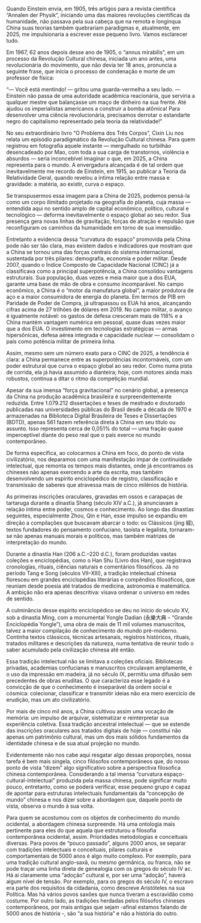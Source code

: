 Quando Einstein envia,  em 1905,  três artigos para a revista científica “Annalen der Physik”, iniciando uma das maiores revoluções científicas da humanidade, não passava pela sua cabeça que na remota e longínqua China suas teorias também quebrariam paradigmas e, atualmente, em 2025, me impulsionaria a escrever esse pequeno livro. Vamos esclarecer tudo. 

Em 1967, 62 anos depois desse ano de 1905, o  “annus mirabilis”, em um processo da Revolução Cultural chinesa, iniciada um ano antes, uma revolucionária do movimento, que não devia ter 18 anos, pronuncia a seguinte frase, que inicia o processo de condenação e morte de um professor de física:

“— Você está mentindo! — gritou uma guarda-vermelha a seu lado. — Einstein não passa de uma autoridade acadêmica reacionária, que serviria a qualquer mestre que balançasse um maço de dinheiro na sua frente. Até ajudou os imperialistas americanos a construir a bomba atômica! Para desenvolver uma ciência revolucionária, precisamos derrotar o estandarte negro do capitalismo representado pela teoria da relatividade!”

No seu extraordinário livro “O Problema dos Três Corpos”, Cixin Liu nos relata um episódio paradigmático da Revolução Cultural chinesa. Para quem registrou em fotografia aquele instante — mergulhado no turbilhão desencadeado por Mao, com toda a sua carga de transtornos, violência e absurdos — seria inconcebível imaginar o que, em 2025, a China representa para o mundo. A envergadura alcançada é de tal ordem que inevitavelmente me recordo de Einstein, em 1915, ao publicar a Teoria da Relatividade Geral, quando revelou a íntima relação entre massa e gravidade: a matéria, ao existir, curva o espaço.

Se transpusermos essa imagem para a China de 2025, podemos pensá-la como um corpo ilimitado projetado na geografia do planeta, cuja massa — entendida aqui no sentido amplo de capital econômico, político, cultural e tecnológico — deforma inevitavelmente o espaço global ao seu redor. Sua presença gera novas linhas de gravitação, forças de atração e repulsão que reconfiguram os caminhos da humanidade em torno de sua imensidão. 

Entretanto a evidencia dessa “curvatura do espaço” promovida pela China pode não ser tão clara,  mas existem dados e indicadores que mostram que a China se tornou uma das forças centrais do sistema internacional, sustentada por três pilares: demografia, economia e poder militar.  Desde 2007, quando o Índice Composto de Capacidade Nacional (CINC) já a classificava como a principal superpotência, a China consolidou vantagens estruturais. Sua população, duas vezes e meia maior que a dos EUA, garante uma base de mão de obra e consumo incomparável. No campo econômico, a China é o “motor da manufatura global”, a maior produtora de aço e a maior consumidora de energia do planeta. Em termos de PIB em Paridade de Poder de Compra, já ultrapassou os EUA há anos, alcançando cifras acima de 27 trilhões de dólares em 2019.  No campo militar, o avanço é igualmente notável: os gastos de defesa cresceram mais de 118% e a China mantém vantagem numérica em pessoal, quase duas vezes maior que a dos EUA. O investimento em tecnologias estratégicas — armas hipersônicas, defesa aérea integrada e capacidade nuclear — consolidam o país como potência militar de primeira linha.

Assim, mesmo sem um número exato para o CINC de 2025, a tendência é clara: a China permanece entre as superpotências incontornáveis, com um poder estrutural que curva o espaço global ao seu redor. Como numa pista de corrida, ela já havia assumido a dianteira; hoje, com motores ainda mais robustos, continua a ditar o ritmo da competição mundial.

Apesar da sua imensa “força gravitacional” no cenário global, a presença da China na produção acadêmica brasileira é surpreendentemente reduzida. Entre 1.079.212 dissertações e teses de mestrado e doutorado publicadas nas universidades públicas do Brasil desde a década de 1970 e armazenadas na Biblioteca Digital Brasileira de Teses e Dissertações (BDTD), apenas 561 fazem referência direta à China em seu título ou assunto. Isso representa cerca de 0,051% do total — uma fração quase imperceptível diante do peso real que o país exerce no mundo contemporâneo.

De forma específica, ao colocarmos a China em foco, do ponto de vista civilizatório, nos deparamos com uma manifestação impar de continuidade intelectual, que remonta  os tempos mais distantes,  onde já encontramos os chineses não apenas exercendo  a arte da escrita, mas também desenvolvendo  um espírito enciclopédico de registro, classificação e transmissão de saberes que atravessa mais de cinco milênios de história.

As primeiras inscrições oraculares, gravadas em ossos e carapaças de tartaruga durante a dinastia Shang (século XIV a.C.), já anunciavam a relação íntima entre poder, cosmos e conhecimento. Ao longo das dinastias seguintes, especialmente Zhou, Qin e Han, esse impulso se expandiu em direção a compilações que buscavam abarcar o todo: os Clássicos (jing 經), textos fundadores do pensamento confuciano, taoísta e legalista, tornaram-se não apenas manuais morais e políticos, mas também matrizes de interpretação do mundo.

Durante a dinastia Han (206 a.C.–220 d.C.), foram produzidas vastas coleções e enciclopédias, como o Han Shu (Livro dos Han), que registrava cronologias, rituais, ciências naturais e comentários filosóficos. Já no período Tang e Song (séculos VII–XIII), a tradição intelectual chinesa floresceu em grandes enciclopédias literárias e compêndios filosóficos, que reuniam desde poesia até tratados de medicina, astronomia e matemática. A ambição não era apenas descritiva: visava ordenar o universo em redes de sentido.

A culminância desse espírito enciclopédico se deu no início do século XV, sob a dinastia Ming, com a monumental Yongle Dadian (永樂大典 – “Grande Enciclopédia Yongle”), uma obra de mais de 11 mil volumes manuscritos, talvez a maior compilação de conhecimento do mundo pré-moderno. Continha textos clássicos, técnicas artesanais, registros históricos, rituais, tratados militares e descrições da natureza, numa tentativa de reunir todo o saber acumulado pela civilização chinesa até então.

Essa tradição intelectual não se limitava a coleções oficiais. Bibliotecas privadas, academias confucianas e manuscritos circulavam amplamente, e o uso da impressão em madeira, já no século IX, permitiu uma difusão sem precedentes de obras eruditas. O que caracteriza esse legado é a convicção de que o conhecimento é inseparável da ordem social e cósmica: colecionar, classificar e transmitir ideias não era mero exercício de erudição, mas um ato civilizatório.

Por mais de cinco mil anos, a China cultivou assim uma vocação de memória: um impulso de arquivar, sistematizar e reinterpretar sua experiência coletiva. Essa tradição ancestral intelectual — que se estende das inscrições oraculares aos tratados digitais de hoje — constitui não apenas um patrimônio cultural, mas um dos mais sólidos fundamentos da identidade chinesa e de sua atual projeção no mundo.

Evidentemente não nos cabe aqui resgatar algo dessas proporções, nossa tarefa é bem mais singela, cinco filósofos contemporâneos que, do nosso ponto de vista “dizem” algo significativo sobre a perspectiva filosofica chinesa contemporânea. Considerando a tal imensa  “curvatura espaço-cultural-intelectual” produzida pela massa chinesa, pode significar muito pouco, entretanto, como se poderá verificar, esse pequeno grupo é capaz de apontar para estruturas intelectuais fundamentais da “concepção de mundo” chinesa e nos dizer sobre a abordagem que, daquele ponto de vista, observa o mundo à sua volta. 

Para quem se acostumou com os objetos de conhecimento do mundo ocidental, a abordagem chinesa surpreende. Há uma ontologia mais pertinente para eles do que aquela que estruturou a filosofia contemporânea ocidental, assim. Prioridades metodologias e conceituais diversas. Para povos de “pouco passado”, alguns 2000 anos, se separar com tradições intelectuais e conceituais, pilares culturais e comportamentais de 5000 anos é algo muito complexo. Por exemplo, para uma tradição cultural anglo-saxã,  ou mesmo germânica, ou franca, não se pode traçar uma linha direta de genealogia com os gregos do século IV ac. Há ai claramente uma “adoção” cultural e, por ser uma “adoção”, haverá algum nível de tensão. Por exemplo, para os gregos do século IV, o escravo era parte dos requisitos da cidadania, como descreve Aristóteles na sua Política. Mas há vários povos saxões que nunca tiveram a escravidão como costume. Por outro lado, as tradições herdadas pelos filósofos chineses contemporâneos, por mais antigas que sejam -afinal estamos falando de 5000 anos de história -, são “a sua história” e não a história do outro. 